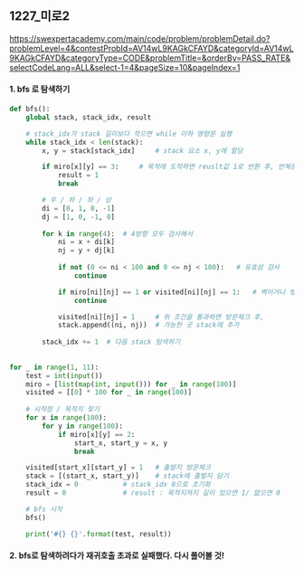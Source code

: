 ## 1227_미로2

https://swexpertacademy.com/main/code/problem/problemDetail.do?problemLevel=4&contestProbId=AV14wL9KAGkCFAYD&categoryId=AV14wL9KAGkCFAYD&categoryType=CODE&problemTitle=&orderBy=PASS_RATE&selectCodeLang=ALL&select-1=4&pageSize=10&pageIndex=1



#### 1. bfs 로 탐색하기

```python
def bfs():
    global stack, stack_idx, result

    # stack_idx가 stack 길이보다 작으면 while 이하 명령문 실행
    while stack_idx < len(stack):
        x, y = stack[stack_idx]     # stack 요소 x, y에 할당

        if miro[x][y] == 3:     # 목적에 도착하면 reuslt값 1로 반환 후, 반복문 빠져나오기
            result = 1
            break

        # 우 / 하 / 좌 / 상
        di = [0, 1, 0, -1]
        dj = [1, 0, -1, 0]
        
        for k in range(4):  # 4방향 모두 검사해서 
            ni = x + di[k]
            nj = y + dj[k]
            
            if not (0 <= ni < 100 and 0 <= nj < 100):   # 유효성 검사
                continue

            if miro[ni][nj] == 1 or visited[ni][nj] == 1:   # 벽이거나 방문한 적이 있으면 다른 곳 탐색
                continue

            visited[ni][nj] = 1     # 위 조건을 통과하면 방문체크 후, 
            stack.append((ni, nj))  # 가능한 곳 stack에 추가
        
        stack_idx += 1  # 다음 stack 탐색하기
        
    
for _ in range(1, 11):
    test = int(input())
    miro = [list(map(int, input())) for _ in range(100)]
    visited = [[0] * 100 for _ in range(100)]
    
    # 시작점 / 목적지 찾기
    for x in range(100):
        for y in range(100):
            if miro[x][y] == 2:
                start_x, start_y = x, y
                break

    visited[start_x][start_y] = 1   # 출발지 방문체크
    stack = [(start_x, start_y)]    # stack에 출발지 담기
    stack_idx = 0           # stack_idx 0으로 초기화
    result = 0              # result : 목적지까지 길이 있으면 1/ 없으면 0

    # bfs 시작
    bfs()   

    print('#{} {}'.format(test, result))
```



#### 2. bfs로 탐색하려다가 재귀호출 초과로 실패했다. 다시 풀어볼 것! 



